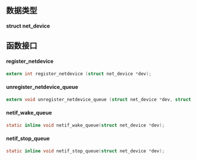 


## 数据类型

#### struct net_device

## 函数接口


#### register_netdevice

```c
extern int register_netdevice (struct net_device *dev);
```


#### unregister_netdevice_queue

```c
extern void	unregister_netdevice_queue (struct net_device *dev, struct list_head *head);
```

#### netif_wake_queue

```c
static inline void netif_wake_queue(struct net_device *dev);
```

#### netif_stop_queue

```c
static inline void netif_stop_queue(struct net_device *dev);
```